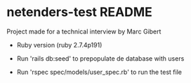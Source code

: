 # netenders-test README

Project made for a technical interview by Marc Gibert


* Ruby version (ruby 2.7.4p191)

* Run 'rails db:seed' to prepopulate de database with users

* Run 'rspec spec/models/user_spec.rb' to run the test file
